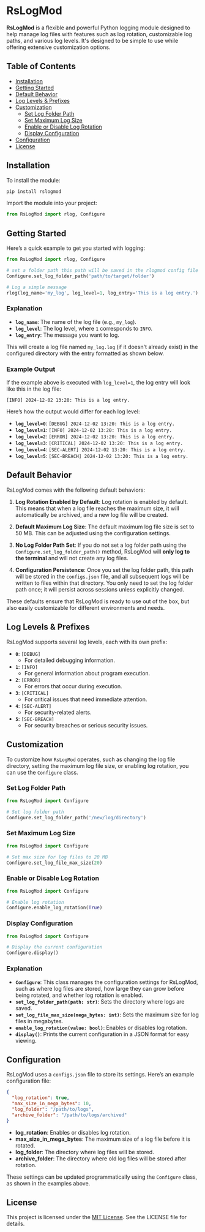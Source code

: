# RsLogMod

**RsLogMod** is a flexible and powerful Python logging module designed to help manage log files with features such as log rotation, customizable log paths, and various log levels. It's designed to be simple to use while offering extensive customization options.

## Table of Contents

- [Installation](#installation)
- [Getting Started](#getting-started)
- [Default Behavior](#default-behavior)
- [Log Levels & Prefixes](#log-levels--prefixes)
- [Customization](#customization)
  - [Set Log Folder Path](#set-log-folder-path)
  - [Set Maximum Log Size](#set-maximum-log-size)
  - [Enable or Disable Log Rotation](#enable-or-disable-log-rotation)
  - [Display Configuration](#display-configuration)
- [Configuration](#configuration)
- [License](#license)

## Installation

To install the module:

```bash
pip install rslogmod
```

Import the module into your project:

```python
from RsLogMod import rlog, Configure
```

## Getting Started

Here’s a quick example to get you started with logging:

```python
from RsLogMod import rlog, Configure

# set a folder path this path will be saved in the rlogmod config file so this only needs to be done once
Configure.set_log_folder_path('path/to/target/folder')

# Log a simple message
rlog(log_name='my_log', log_level=1, log_entry='This is a log entry.')
```

### Explanation

- **`log_name`**: The name of the log file (e.g., `my_log`).
- **`log_level`**: The log level, where `1` corresponds to `INFO`.
- **`log_entry`**: The message you want to log.

This will create a log file named `my_log.log` (if it doesn't already exist) in the configured directory with the entry formatted as shown below.

### Example Output

If the example above is executed with `log_level=1`, the log entry will look like this in the log file:

```
[INFO] 2024-12-02 13:20: This is a log entry.
```

Here’s how the output would differ for each log level:

- **`log_level=0`**: `[DEBUG] 2024-12-02 13:20: This is a log entry.`
- **`log_level=1`**: `[INFO] 2024-12-02 13:20: This is a log entry.`
- **`log_level=2`**: `[ERROR] 2024-12-02 13:20: This is a log entry.`
- **`log_level=3`**: `[CRITICAL] 2024-12-02 13:20: This is a log entry.`
- **`log_level=4`**: `[SEC-ALERT] 2024-12-02 13:20: This is a log entry.`
- **`log_level=5`**: `[SEC-BREACH] 2024-12-02 13:20: This is a log entry.`

## Default Behavior

RsLogMod comes with the following default behaviors:

1. **Log Rotation Enabled by Default**: Log rotation is enabled by default. This means that when a log file reaches the maximum size, it will automatically be archived, and a new log file will be created.

2. **Default Maximum Log Size**: The default maximum log file size is set to 50 MB. This can be adjusted using the configuration settings.

3. **No Log Folder Path Set**: If you do not set a log folder path using the `Configure.set_log_folder_path()` method, RsLogMod will **only log to the terminal** and will not create any log files. 

4. **Configuration Persistence**: Once you set the log folder path, this path will be stored in the `configs.json` file, and all subsequent logs will be written to files within that directory. You only need to set the log folder path once; it will persist across sessions unless explicitly changed.

These defaults ensure that RsLogMod is ready to use out of the box, but also easily customizable for different environments and needs.

## Log Levels & Prefixes

RsLogMod supports several log levels, each with its own prefix:

- **`0`**: `[DEBUG]`  
  - For detailed debugging information.
- **`1`**: `[INFO]`  
  - For general information about program execution.
- **`2`**: `[ERROR]`  
  - For errors that occur during execution.
- **`3`**: `[CRITICAL]`  
  - For critical issues that need immediate attention.
- **`4`**: `[SEC-ALERT]`  
  - For security-related alerts.
- **`5`**: `[SEC-BREACH]`  
  - For security breaches or serious security issues.

## Customization

To customize how `RsLogMod` operates, such as changing the log file directory, setting the maximum log file size, or enabling log rotation, you can use the `Configure` class.

### Set Log Folder Path

```python
from RsLogMod import Configure

# Set log folder path
Configure.set_log_folder_path('/new/log/directory')
```

### Set Maximum Log Size

```python
from RsLogMod import Configure

# Set max size for log files to 20 MB
Configure.set_log_file_max_size(20)
```

### Enable or Disable Log Rotation

```python
from RsLogMod import Configure

# Enable log rotation
Configure.enable_log_rotation(True)
```

### Display Configuration

```python
from RsLogMod import Configure

# Display the current configuration
Configure.display()
```

### Explanation

- **`Configure`**: This class manages the configuration settings for RsLogMod, such as where log files are stored, how large they can grow before being rotated, and whether log rotation is enabled.
- **`set_log_folder_path(path: str)`**: Sets the directory where logs are saved.
- **`set_log_file_max_size(mega_bytes: int)`**: Sets the maximum size for log files in megabytes.
- **`enable_log_rotation(value: bool)`**: Enables or disables log rotation.
- **`display()`**: Prints the current configuration in a JSON format for easy viewing.

## Configuration

RsLogMod uses a `configs.json` file to store its settings. Here’s an example configuration file:

```json
{
  "log_rotation": true,
  "max_size_in_mega_bytes": 10,
  "log_folder": "/path/to/logs",
  "archive_folder": "/path/to/logs/archived"
}
```

- **log_rotation**: Enables or disables log rotation.
- **max_size_in_mega_bytes**: The maximum size of a log file before it is rotated.
- **log_folder**: The directory where log files will be stored.
- **archive_folder**: The directory where old log files will be stored after rotation.

These settings can be updated programmatically using the `Configure` class, as shown in the examples above.

## License

This project is licensed under the [MIT License](https://github.com/D-3-X/Rodent-REPO/blob/main/licenses/MIT_License.txt). See the LICENSE file for details.
